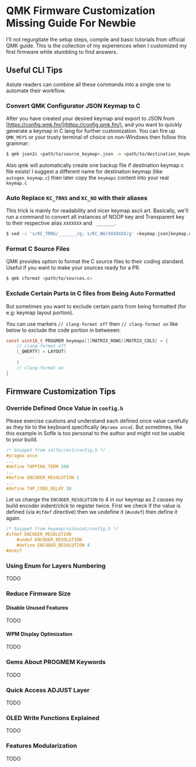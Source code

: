 # QMK Firmware Customization Missing Guide For Newbie

I'll not regurgitate the setup steps, compile and basic tutorials from official QMK guide.
This is the collection of my experiences when I customized my first firmware while stumbling to find answers.

## Useful CLI Tips

Astute readers can combine all these commands into a single one to automate their workflow.

### Convert QMK Configurator JSON Keymap to C

After you have created your desired keymap and export to JSON from [https://config.qmk.fm/](https://config.qmk.fm/), and you want to quickly generate a keymap in C lang for further customization. You can fire up `QMK_MSYS` or your trusty terminal of choice on non-Windows then follow this grammar:

```bash
$ qmk json2c <path/to/source_keymap>.json -o <path/to/destination_keymap>.c
```

Also qmk will automatically create one backup file if destination keymap c file exists! I suggest a different name for destination keymap (like `autogen_keymap.c`) then later copy the `keymaps` content into your real `keymap.c`

### Auto Replace `KC_TRNS` and `KC_NO` with their aliases

This trick is mainly for readability and nicer keymap ascii art. Basically, we'll run a command to convert all instances of NOOP key and Transparent key to their respective alias `XXXXXXX` and ` _______`.

```bash
$ sed -i 's/KC_TRNS/_______/g; s/KC_NO/XXXXXXX/g' <keymap.json|keymap.c>
```

### Format C Source Files

QMK provides option to format the C source files to their coding standard. Useful if you want to make your sources ready for a PR.

```bash
$ qmk cformat <path/to/sources.c>
```

### Exclude Certain Parts in C files from Being Auto Formatted

But sometimes you want to exclude certain parts from being formatted (for e.g: keymap layout portion).

You can use markers `// clang-format off` then `// clang-format on` like below to exclude the code portion in betweeen:

```c
const uint16_t PROGMEM keymaps[][MATRIX_ROWS][MATRIX_COLS] = {
    // clang-format off
    [_QWERTY] = LAYOUT(
    	...
    )
    // clang-format on
}
```


## Firmware Customization Tips

### Override Defined Once Value in `config.h`

Please exercise cautions and understand each defined once value carefully as they tie to the keyboard specifically (`#prama once`). But sometimes, like this example in Sofle is too personal to the author and might not be usable to your build.

```c
/* Snippet from solfe/rev1/config.h */
#pragma once
...
#define TAPPING_TERM 100
...
#define ENCODER_RESOLUTION 2
...
#define TAP_CODE_DELAY 10
```

Let us change the `ENCODER_RESOLUTION` to 4 in our keymap as 2 causes my build encoder indent/click to register twice. First we check if the value is defined (via `#ifdef` directive) then we undefine it (`#undef`) then define it again.

```c
/* Snippet from keymap/saikocat/config.h */
#ifdef ENCODER_RESOLUTION
    #undef ENCODER_RESOLUTION
    #define ENCODER_RESOLUTION 4
#endif
```

### Using Enum for Layers Numbering
TODO

### Reduce Firmware Size

#### Disable Unused Features
TODO

#### WPM Display Optimization
TODO

### Gems About PROGMEM Keywords
TODO

### Quick Access ADJUST Layer
TODO

### OLED Write Functions Explained
TODO

### Features Modularization
TODO


